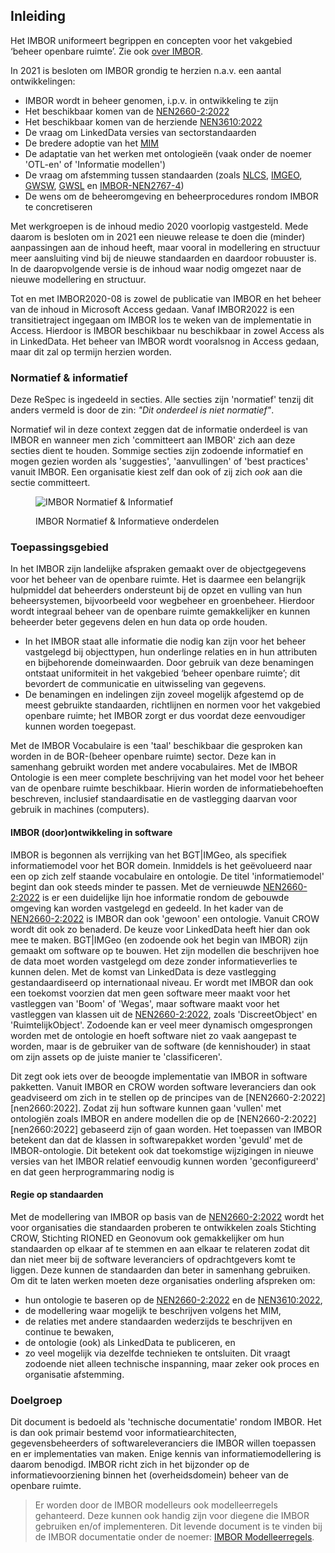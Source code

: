 ## Inleiding

Het IMBOR uniformeert begrippen en concepten voor het vakgebied ‘beheer openbare ruimte’. Zie ook [over IMBOR][1].

In 2021 is besloten om IMBOR grondig te herzien n.a.v. een aantal ontwikkelingen:
* IMBOR wordt in beheer genomen, i.p.v. in ontwikkeling te zijn
* Het beschikbaar komen van de [NEN2660-2:2022][nen2660:2022]
* Het beschikbaar komen van de herziende [NEN3610:2022][nen3610:2022]
* De vraag om LinkedData versies van sectorstandaarden
* De bredere adoptie van het [MIM][8]
* De adaptatie van het werken met ontologieën (vaak onder de noemer 'OTL-en' of 'Informatie modellen')
* De vraag om afstemming tussen standaarden (zoals [NLCS][6], [IMGEO][3], [GWSW][7], [GWSL][5] en [IMBOR-NEN2767-4][4])
* De wens om de beheeromgeving en beheerprocedures rondom IMBOR te concretiseren

Met werkgroepen is de inhoud medio 2020 voorlopig vastgesteld. Mede daarom is besloten om in 2021 een nieuwe release te doen die (minder) aanpassingen aan de inhoud heeft, maar vooral in modellering en structuur meer aansluiting vind bij de nieuwe standaarden en daardoor robuuster is. In de daaropvolgende versie is de inhoud waar nodig omgezet naar de nieuwe modellering en structuur.

Tot en met IMBOR2020-08 is zowel de publicatie van IMBOR en het beheer van de inhoud in Microsoft Access gedaan. Vanaf IMBOR2022 is een transitietraject ingegaan om IMBOR los te weken van de implementatie in Access. Hierdoor is IMBOR beschikbaar nu beschikbaar in zowel Access als in LinkedData. Het beheer van IMBOR wordt vooralsnog in Access gedaan, maar dit zal op termijn herzien worden.

### Normatief & informatief

Deze ReSpec is ingedeeld in secties. Alle secties zijn 'normatief' tenzij dit anders vermeld is door de zin: <i>"Dit onderdeel is niet normatief"</i>.

<div class='advisement'>
 Normatief wil in deze context zeggen dat de informatie onderdeel is van IMBOR en wanneer men zich 'committeert aan IMBOR' zich aan deze secties dient te houden. Sommige secties zijn zodoende informatief en mogen gezien worden als 'suggesties', 'aanvullingen' of 'best practices' vanuit IMBOR. Een organisatie kiest zelf dan ook of zij zich <i>ook</i> aan die sectie committeert.  
</div>

<figure>

![IMBOR Normatief & Informatief](img/IMBOR_info&normatief.drawio.png?raw=true)
    
<figcaption>IMBOR Normatief & Informatieve onderdelen</figcaption>
</figure>

### Toepassingsgebied

In het IMBOR zijn landelijke afspraken gemaakt over de objectgegevens voor het beheer van de openbare ruimte. Het is daarmee een belangrijk hulpmiddel dat beheerders ondersteunt bij de opzet en vulling van hun beheersystemen, bijvoorbeeld voor wegbeheer en groenbeheer. Hierdoor wordt integraal beheer van de openbare ruimte gemakkelijker en kunnen beheerder beter gegevens delen en hun data op orde houden.
* In het IMBOR staat alle informatie die nodig kan zijn voor het beheer vastgelegd bij objecttypen, hun onderlinge relaties en in hun attributen en bijbehorende domeinwaarden. Door gebruik van deze benamingen ontstaat uniformiteit in het vakgebied ‘beheer openbare ruimte’; dit bevordert de communicatie en uitwisseling van gegevens.
* De benamingen en indelingen zijn zoveel mogelijk afgestemd op de meest gebruikte standaarden, richtlijnen en normen voor het vakgebied openbare ruimte; het IMBOR zorgt er dus voordat deze eenvoudiger kunnen worden toegepast.

Met de IMBOR Vocabulaire is een 'taal' beschikbaar die gesproken kan worden in de BOR-(beheer openbare ruimte) sector. Deze kan in samenhang gebruikt worden met andere vocabulaires. Met de IMBOR Ontologie is een meer complete beschrijving van het model voor het beheer van de openbare ruimte beschikbaar. Hierin worden de informatiebehoeften beschreven, inclusief standaardisatie en de vastlegging daarvan voor gebruik in machines (computers). 

#### IMBOR (door)ontwikkeling in software

IMBOR is begonnen als verrijking van het BGT|IMGeo, als specifiek informatiemodel voor het BOR domein. Inmiddels is het geëvolueerd naar een op zich zelf staande vocabulaire en ontologie. De titel 'informatiemodel' begint dan ook steeds minder te passen. Met de vernieuwde [NEN2660-2:2022][nen2660:2022] is er een duidelijke lijn hoe informatie rondom de gebouwde omgeving kan worden vastgelegd en gedeeld.  In het kader van de [NEN2660-2:2022][nen2660:2022] is IMBOR dan ook 'gewoon' een ontologie. Vanuit CROW wordt dit ook zo benaderd. De keuze voor LinkedData heeft hier dan ook mee te maken. BGT|IMGeo (en zodoende ook het begin van IMBOR) zijn gemaakt om software op te bouwen. Het zijn modellen die beschrijven hoe de data moet worden vastgelegd om deze zonder informatieverlies te kunnen delen. Met de komst van LinkedData is deze vastlegging gestandaardiseerd op internationaal niveau. Er wordt met IMBOR dan ook een toekomst voorzien dat men geen software meer maakt voor het vastleggen van 'Boom' of 'Wegas', maar software maakt voor het vastleggen van klassen uit de [NEN2660-2:2022][nen2660:2022], zoals 'DiscreetObject' en 'RuimtelijkObject'. Zodoende kan er veel meer dynamisch omgesprongen worden met de ontologie en hoeft software niet zo vaak aangepast te worden, maar is de gebruiker van de software (de kennishouder) in staat om zijn assets op de juiste manier te 'classificeren'. 

<div class='note' title='Beoogd gebruik in software'>
Dit zegt ook iets over de beoogde implementatie van IMBOR in software pakketten. Vanuit IMBOR en CROW worden software leveranciers dan ook geadviseerd om zich in te stellen op de principes van de [NEN2660-2:2022][nen2660:2022]. Zodat zij hun software kunnen gaan 'vullen' met ontologiën zoals IMBOR en andere modellen die op de [NEN2660-2:2022][nen2660:2022] gebaseerd zijn of gaan worden. Het toepassen van IMBOR betekent dan dat de klassen in softwarepakket worden 'gevuld' met de IMBOR-ontologie. Dit betekent ook dat toekomstige wijzigingen in nieuwe versies van het IMBOR relatief eenvoudig kunnen worden 'geconfigureerd' en dat geen herprogrammaring nodig is
</div>


#### Regie op standaarden
Met de modellering van IMBOR op basis van de [NEN2660-2:2022][nen2660:2022] wordt het voor organisaties die standaarden proberen te ontwikkelen zoals Stichting CROW, Stichting RIONED en Geonovum ook gemakkelijker om hun standaarden op elkaar af te stemmen en aan elkaar te relateren zodat dit dan niet meer bij de software leveranciers of opdrachtgevers komt te liggen. Deze kunnen de standaarden dan beter in samenhang gebruiken. Om dit te laten werken moeten deze organisaties onderling afspreken om:
* hun ontologie te baseren op de [NEN2660-2:2022][nen2660:2022] en de [NEN3610:2022][nen3610:2022],
* de modellering waar mogelijk te beschrijven volgens het MIM,
* de relaties met andere standaarden wederzijds te beschrijven en continue te bewaken,
* de ontologie (ook) als LinkedData te publiceren, en
* zo veel mogelijk via dezelfde technieken te ontsluiten.
Dit vraagt zodoende niet alleen technische inspanning, maar zeker ook proces en organisatie afstemming. 

### Doelgroep

Dit document is bedoeld als 'technische documentatie' rondom IMBOR. Het is dan ook primair bestemd voor informatiearchitecten, gegevensbeheerders of softwareleveranciers die IMBOR willen toepassen en er implementaties van maken. Enige kennis van informatiemodellering is daarom benodigd. IMBOR richt zich in het bijzonder op de informatievoorziening binnen het (overheidsdomein) beheer van de openbare ruimte.

>Er worden door de IMBOR modelleurs ook modelleerregels gehanteerd. Deze kunnen ook handig zijn voor diegene die IMBOR gebruiken en/of implementeren. Dit levende document is te vinden bij de IMBOR documentatie onder de noemer: [IMBOR Modelleerregels][11].

[1]: https://www.crow.nl/Onderwerpen/Assetmanagement-en-beheer-openbare-ruimte/Data-en-informatie/imbor/
[2]: https://www.nen.nl/nieuws/normontwerp-informatiemodellering-van-gebouwde-omgeving-ter-commentaar/
[3]: https://www.geonovum.nl/geo-standaarden/bgt-imgeo
[4]: https://www.nen.nl/nieuws/conditiemeting/eerste-stap-eenduidige-aansluiting-tussen-imbor-en-nen-2767-gezet/
[5]: https://www.linkedin.com/pulse/start-ontwikkeling-gegevenswoordenboek-stedelijk-licht-verhoeven?trk=read_related_article-card_title
[6]: https://www.digigo.nu/standaarden/nlcs/
[7]: https://www.crow.nl/thema-s/management-openbare-ruimte/imbor/de-relatie-tussen-imbor-en-gwsw
[8]: https://www.geonovum.nl/geo-standaarden/metamodel-informatiemodellering-mim
[9]: https://www.nen.nl/elasticsearch/?search=2660-2&sortmode=asc&viewmode=list
[10]: https://www.nen.nl/nen-3610-2022-nl-296137
[11]: https://docs.crow.nl/imbor/modelleerregels
[nen3610:2022]: https://www.nen.nl/nen-3610-2022-nl-296137
[nen2660:2022]: https://www.nen.nl/nen-2660-2-2022-nl-291667